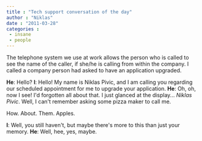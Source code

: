```yaml
---
title : "Tech support conversation of the day"
author : "Niklas"
date : "2011-03-28"
categories : 
 - insane
 - people
---
```


The telephone system we use at work allows the person who is called to see the name of the caller, if she/he is calling from within the company. I called a company person had asked to have an application upgraded.

**He**: Hello? **I**: Hello! My name is Niklas Pivic, and I am calling you regarding our scheduled appointment for me to upgrade your application. **He**: Oh, oh, now I see! I'd forgotten all about that. I just glanced at the display... _Niklas Pivic_. Well, I can't remember asking some pizza maker to call me.

How. About. Them. Apples.

**I**: Well, you still haven't, but maybe there's more to this than just your memory. **He**: Well, hee, yes, maybe.
